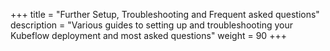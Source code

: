 +++
title = "Further Setup, Troubleshooting and Frequent asked questions"
description = "Various guides to setting up and troubleshooting your Kubeflow deployment and most asked questions"
weight = 90
+++
